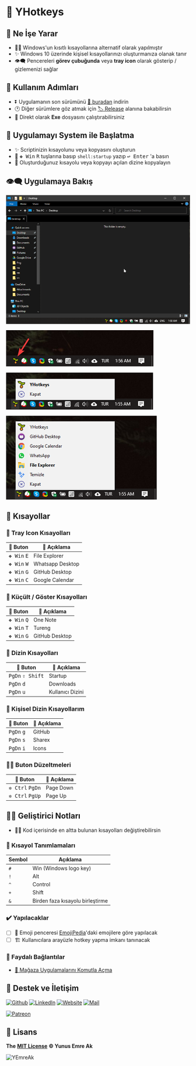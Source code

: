 # 🌱 YHotkeys

## 🔰 Ne İşe Yarar

- 👮‍♂️ Windows'un kısıtlı kısayollarına alternatif olarak yapılmıştır
- ✨ Windows 10 üzerinde kişisel kısayollarınızı oluşturmanıza olanak tanır
- 👁‍🗨 Pencereleri **görev çubuğunda** veya **tray icon** olarak gösterip / gizlemenizi sağlar

## 👣 Kullanım Adımları

- ⏬ Uygulamanın son sürümünü [🔗 buradan](https://github.com/yedhrab/YHotkeys/raw/master/src/YHotkeys.exe) indirin
- 🕐 Diğer sürümlere göz atmak için [🏷️ Release](https://github.com/yedhrab/YHotkeys/releases) alanına bakabilirsin
- 🚩 Direkt olarak **Exe** dosyasını çalıştırabilirsiniz

## 🚩 Uygulamayı System ile Başlatma

- ✨ Scriptinizin kısayolunu veya kopyasını oluşturun
- 🎌 <kbd>❖ Win</kbd> <kbd>R</kbd> tuşlarına basıp `shell:startup` yazıp <kbd>↩ Enter</kbd> 'a
 basın
- 🚙 Oluşturduğunuz kısayolu veya kopyayı açılan dizine kopyalayın

## 👁‍🗨 Uygulamaya Bakış

![](res/usage.gif)

![](res/tray_icon.png)

![](res/default.png)

![](res/tray_bar.png)

## 💞 Kısayollar

### 🔔 Tray Icon Kısayolları

| 🎹 Buton                      | 📑 Açıklama      |
| ----------------------------- | ---------------- |
| <kbd>❖ Win</kbd> <kbd>E</kbd> | File Explorer    |
| <kbd>❖ Win</kbd> <kbd>W</kbd> | Whatsapp Desktop |
| <kbd>❖ Win</kbd> <kbd>G</kbd> | GitHub Desktop   |
| <kbd>❖ Win</kbd> <kbd>C</kbd> | Google Calendar  |

### 👀 Küçült / Göster Kısayolları

| 🎹 Buton                      | 📑 Açıklama    |
| ----------------------------- | -------------- |
| <kbd>❖ Win</kbd> <kbd>Q</kbd> | One Note       |
| <kbd>❖ Win</kbd> <kbd>T</kbd> | Tureng         |
| <kbd>❖ Win</kbd> <kbd>G</kbd> | GitHub Desktop |


### 📂 Dizin Kısayolları

| 🎹 Buton                           | 📑 Açıklama      |
| ---------------------------------- | ---------------- |
| <kbd>PgDn</kbd> <kbd>⇧ Shift</kbd> | Startup          |
| <kbd>PgDn</kbd> <kbd>d</kbd>       | Downloads        |
| <kbd>PgDn</kbd> <kbd>u</kbd>       | Kullanıcı Dizini |

### 🌚 Kişisel Dizin Kısayollarım

| 🎹 Buton                     | 📑 Açıklama |
| ---------------------------- | ----------- |
| <kbd>PgDn</kbd> <kbd>g</kbd> | GitHub      |
| <kbd>PgDn</kbd> <kbd>s</kbd> | Sharex      |
| <kbd>PgDn</kbd> <kbd>i</kbd> | Icons       |

### 👨‍🔧 Buton Düzeltmeleri

| 🎹 Buton                          | 📑 Açıklama |
| --------------------------------- | ----------- |
| <kbd>✲ Ctrl</kbd> <kbd>PgDn</kbd> | Page Down   |
| <kbd>✲ Ctrl</kbd> <kbd>PgUp</kbd> | Page Up     |

## 👨‍💻 Geliştirici Notları

- 👨‍🔧 Kod içerisinde en altta bulunan kısayolları değiştirebilirsin

### 🍍 Kısayol Tanımlamaları

| Sembol | Açıklama                         |
| ------ | -------------------------------- |
| `#`    | Win (Windows logo key)           |
| `!`    | Alt                              |
| `^`    | Control                          |
| `+`    | Shift                            |
| `&`    | Birden faza kısayolu birleştirme |

### ✔️ Yapılacaklar

- [ ] 💖 Emoji penceresi [EmojiPedia](https://emojipedia.org/)'daki emojilere göre yapılacak
- [ ] 🏗️ Kullanıcılara arayüzle hotkey yapma imkanı tanınacak

### 🔗 Faydalı Bağlantılar

- [👜 Mağaza Uygulamalarını Komutla Açma](https://windows.yemreak.com/gelistirici-notlarim/magaza-uygulamlarini-komutla-acma)


## 💖 Destek ve İletişim

​[​![Github](https://drive.google.com/uc?id=1PzkuWOoBNMg0uOMmqwHtVoYt0WCqi-O5)​](https://github.com/yedhrab) [​![LinkedIn](https://drive.google.com/uc?id=1hvdil0ZHVEzekQ4AYELdnPOqzunKpnzJ)​](https://www.linkedin.com/in/yemreak/) [​![Website](https://drive.google.com/uc?id=1wR8Ph0FBs36ZJl0Ud-HkS0LZ9b66JBqJ)​](https://yemreak.com/) [​![Mail](https://drive.google.com/uc?id=142rP0hbrnY8T9kj_84_r7WxPG1hzWEcN)​](mailto::yedhrab@gmail.com?subject=YHotkeys%20%7C%20Github)​

​[​![Patreon](https://drive.google.com/uc?id=11YmCRmySX7v7QDFS62ST2JZuE70RFjDG)](https://www.patreon.com/yemreak/)

## 🔏 Lisans

**The** [**MIT License**](https://choosealicense.com/licenses/mit/) **© Yunus Emre Ak**

![YEmreAk](https://drive.google.com/uc?id=1Wd_YLVOkAhXPVqFMx_aZyFvyTy_88H-Z)
